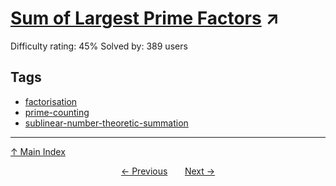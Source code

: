 # [Sum of Largest Prime Factors](https://projecteuler.net/problem=642) ↗️

Difficulty rating: 45%
Solved by: 389 users
## Tags

- [factorisation](../tags/factorisation.md)
- [prime-counting](../tags/prime-counting.md)
- [sublinear-number-theoretic-summation](../tags/sublinear-number-theoretic-summation.md)



---

[↑ Main Index](../README.md)


<div align=center><a href='641.md'>← Previous</a> &nbsp;&nbsp; &nbsp;&nbsp;  <a href='643.md'>Next →</a></div>
